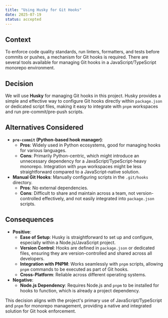 ```yaml
---
title: "Using Husky for Git Hooks"
date: 2025-07-19
status: accepted
---
```


## Context

To enforce code quality standards, run linters, formatters, and tests before commits or pushes, a mechanism for Git hooks is required. There are several tools available for managing Git hooks in a JavaScript/TypeScript monorepo environment.

## Decision

We will use **Husky** for managing Git hooks in this project. Husky provides a simple and effective way to configure Git hooks directly within `package.json` or dedicated script files, making it easy to integrate with `pnpm` workspaces and run pre-commit/pre-push scripts.

## Alternatives Considered

* **`pre-commit` (Python-based hook manager)**:
  * **Pros**: Widely used in Python ecosystems, good for managing hooks for various languages.
  * **Cons**: Primarily Python-centric, which might introduce an unnecessary dependency for a JavaScript/TypeScript-heavy monorepo. Integration with `pnpm` workspaces might be less straightforward compared to a JavaScript-native solution.
* **Manual Git Hooks**: Manually configuring scripts in the `.git/hooks` directory.
  * **Pros**: No external dependencies.
  * **Cons**: Difficult to share and maintain across a team, not version-controlled effectively, and not easily integrated into `package.json` scripts.

## Consequences

* **Positive**:
  * **Ease of Setup**: Husky is straightforward to set up and configure, especially within a Node.js/JavaScript project.
  * **Version Control**: Hooks are defined in `package.json` or dedicated files, ensuring they are version-controlled and shared across all developers.
  * **Integration with PNPM**: Works seamlessly with `pnpm` scripts, allowing `pnpm` commands to be executed as part of Git hooks.
  * **Cross-Platform**: Reliable across different operating systems.
* **Negative**:
  * **Node.js Dependency**: Requires Node.js and `pnpm` to be installed for hooks to function, which is already a project dependency.

This decision aligns with the project's primary use of JavaScript/TypeScript and `pnpm` for monorepo management, providing a native and integrated solution for Git hook enforcement.
